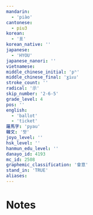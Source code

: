 ```yaml
---
mandarin:
  - 'piào'
cantonese:
  - piu3
korean:
  - '표'
korean_native: ''
japanese:
  - 'HYOU'
japanese_nanori: ''
vietnamese:
middle_chinese_initial: 'pʰ'
middle_chinese_final: 'ɣiᴇu'
stroke_count: ''
radical: '示'
skip_number: '2-6-5'
grade_level: 4
pos: ''
english:
  - 'ballot'
  - 'ticket'
羅馬字: 'pyau'
韓文: '퍗'
joyo_level: ''
hsk_level: ''
hanmun_edu_level: ''
danayo_id: 4193
mc_id: 2508
graphemic_classification: '會意'
stand_in: 'TRUE'
aliases:
---
```


# Notes
